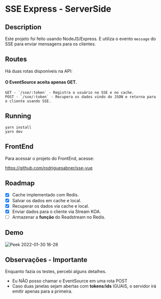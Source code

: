﻿# SSE Express - ServerSide

## Description

Este projeto foi feito usando NodeJS/Express. E utiliza o evento `message` do SSE para enviar mensagens para os clientes.

## Routes

Há duas rotas disponíveis na API:
#### O EventSource aceita apenas GET. 

    GET - `/sse/:token` - Registra o usuário no SSE e no cache.
    POST - `/sse/:token` - Recupera os dados vindo do JSON e retorna para o cliente usando SSE.

## Running

    yarn install
    yarn dev

## FrontEnd

Para acessar o projeto do FrontEnd, acesse:

https://github.com/rodriguesabner/sse-vue

## Roadmap

* [x]  Cache implementado com Redis.
* [x]  Salvar os dados em cache e local.
* [x]  Recuperar os dados via cache e local.
* [x]  Enviar dados para o cliente via Stream KOA.
* [ ]  Armazenar a **função** do Readstream no Redis.

## Demo
![Peek 2022-01-30 16-28](https://user-images.githubusercontent.com/40338524/151714491-80b22d81-02c3-4326-a092-e7af516a90cb.gif)

## Observações - Importante
Enquanto fazia os testes, percebi alguns detalhes.

- Eu NÃO posso chamar o EventSource em uma rota POST
- Caso duas janelas sejam abertas com **tokens**/**ids** IGUAIS, o servidor irá emitir apenas para a primeira.
